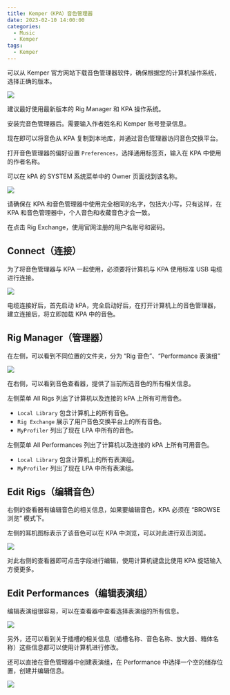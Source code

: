 ```yaml
---
title: Kemper（KPA）音色管理器
date: 2023-02-10 14:00:00
categories:
  - Music
  - Kemper
tags:
  - Kemper
--- 
```


可以从 Kemper 官方网站下载音色管理器软件，确保根据您的计算机操作系统，选择正确的版本。

<img src="https://pic.imgdb.cn/item/63e5cc1d4757feff33b27d6e.jpg">

建议最好使用最新版本的 Rig Manager 和 KPA 操作系统。

安装完音色管理器后。需要输入作者姓名和 Kemper 账号登录信息。

现在即可以将音色从 KPA 复制到本地库，并通过音色管理器访问音色交换平台。

打开音色管理器的偏好设置 `Preferences`，选择通用标签页，输入在 KPA 中使用的作者名称。

可以在 kPA 的 SYSTEM 系统菜单中的 Owner 页面找到该名称。

<img src="https://pic.imgdb.cn/item/63e5cd634757feff33b42a48.jpg">

请确保在 KPA 和音色管理器中使用完全相同的名字，包括大小写，只有这样，在 KPA 和音色管理器中，个人音色和收藏音色才会一致。

在点击 Rig Exchange，使用官网注册的用户名账号和密码。

<!-- more -->

## Connect（连接）

为了将音色管理器与 KPA 一起使用，必须要将计算机与 KPA 使用标准 USB 电缆进行连接。

<img src="https://pic.imgdb.cn/item/63e5cd634757feff33b42a48.jpg">

电缆连接好后，首先启动 kPA，完全启动好后，在打开计算机上的音色管理器，建立连接后，将立即加载 KPA 中的音色。

## Rig Manager（管理器）

在左侧，可以看到不同位置的文件夹，分为 “Rig 音色”、“Performance 表演组”

<img src="https://pic.imgdb.cn/item/63e5e5af4757feff33d8193e.jpg">

在右侧，可以看到音色查看器，提供了当前所选音色的所有相关信息。

左侧菜单 All Rigs 列出了计算机以及连接的 kPA 上所有可用音色。

- `Local Library` 包含计算机上的所有音色。
- `Rig Exchange` 展示了用户音色交换平台上的所有音色。
- `MyProfiler` 列出了现在 LPA 中所有的音色。


左侧菜单 All Performances 列出了计算机以及连接的 kPA 上所有可用音色。

- `Local Library` 包含计算机上的所有表演组。
- `MyProfiler` 列出了现在 LPA 中所有表演组。

## Edit Rigs（编辑音色）

右侧的查看器有编辑音色的相关信息，如果要编辑音色，KPA 必须在 “BROWSE 浏览” 模式下。

左侧的耳机图标表示了该音色可以在 KPA 中浏览，可以对此进行双击浏览。

<img src="https://pic.imgdb.cn/item/63e5e7a04757feff33db218b.jpg">

对此右侧的查看器即可点击字段进行编辑，使用计算机键盘比使用 KPA 旋钮输入方便更多。

## Edit Performances（编辑表演组）

编辑表演组很容易，可以在查看器中查看选择表演组的所有信息。

<img src="https://pic.imgdb.cn/item/63e5e82f4757feff33dbf8a1.jpg">

另外，还可以看到关于插槽的相关信息（插槽名称、音色名称、放大器、箱体名称）这些信息都可以使用计算机进行修改。

还可以直接在音色管理器中创建表演组，在 Performance 中选择一个空的储存位置，创建并编辑信息。

<img src="https://pic.imgdb.cn/item/63e5e9b94757feff33de3bdf.jpg">
